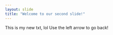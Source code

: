 ```yaml
---
layout: slide
title: "Welcome to our second slide!"
---
```

This is my new txt, lol
Use the left arrow to go back!
